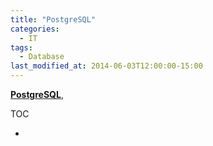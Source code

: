 ```yaml
---
title: "PostgreSQL"
categories:
  - IT
tags:
  - Database
last_modified_at: 2014-06-03T12:00:00-15:00
---
```


**[PostgreSQL]()**, 

TOC

- []()


## 
